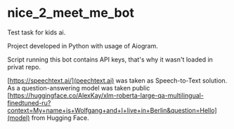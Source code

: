 # nice_2_meet_me_bot
Test task for kids ai.

Project developed in Python with usage of Aiogram.

Script running this bot contains API keys, that's why it wasn't loaded in privat repo.

[https://speechtext.ai/](peechtext.ai) was taken as Speech-to-Text solution.
As a question-answering model was taken public [https://huggingface.co/AlexKay/xlm-roberta-large-qa-multilingual-finedtuned-ru?context=My+name+is+Wolfgang+and+I+live+in+Berlin&question=Hello](model) from Hugging Face.
